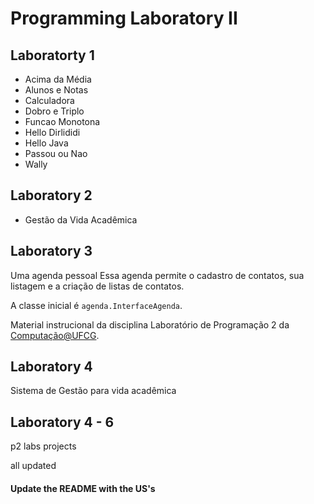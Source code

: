 # Programming Laboratory II

## Laboratorty 1

- Acima da Média
- Alunos e Notas
- Calculadora
- Dobro e Triplo
- Funcao Monotona
- Hello Dirlididi
- Hello Java
- Passou ou Nao
- Wally

## Laboratory 2

- Gestão da Vida Acadêmica

## Laboratory 3

Uma agenda pessoal
Essa agenda permite o cadastro de contatos, sua listagem e a criação de listas de contatos.

A classe inicial é `agenda.InterfaceAgenda`.

Material instrucional da disciplina Laboratório de Programação 2 da [Computação@UFCG](http://computacao.ufcg.edu.br/).

## Laboratory 4

Sistema de Gestão para vida acadêmica

## Laboratory 4 - 6

p2 labs projects

all updated

#### Update the README with the US's
